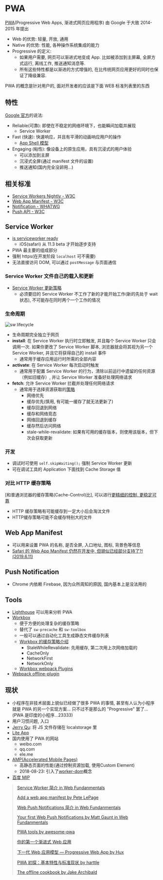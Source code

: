 # PWA

[PWA](https://developers.google.com/web/progressive-web-apps/)(Progressive Web Apps, 渐进式网页应用程序) 由 Google 于大致 2014-2015 年提出

* Web 的优势: 轻量, 开放, 通用
* Native 的优势: 性能, 各种操作系统集成的能力
* Progressive 的定义:
  * 如果用户需要, 网页可以渐进式地变成 App. 比如被添加到主屏幕, 全屏方式运行, 离线工作, 推送通知消息等.
  * 所有这些特性都是以渐进的方式增强的, 在比传统网页应用更好的同时也保证了降级兼容.

PWA 的概念是针对用户的, 面对开发者的应该是下面 WEB 标准列表里的东西

## 特性

[Google 官方](https://developers.google.com/web/progressive-web-apps)的说法:

* Reliable(可靠): 即使在不稳定的网络环境下，也能瞬间加载并展现
  * Service Worker
* Fast (快速): 快速响应，并且有平滑的动画响应用户的操作
  * [App Shell 模型](https://developers.google.cn/web/fundamentals/architecture/app-shell)
* Engaging (粘性): 像设备上的原生应用，具有沉浸式的用户体验
  * 可以添加到主屏
  * 沉浸式全屏(通过 manifest 文件的设置)
  * 推送通知(国内完全没卵用...)

## 相关标准

* [Service Workers Nightly - W3C](https://w3c.github.io/ServiceWorker/)
* [Web App Manifest - W3C](https://w3c.github.io/manifest/)
* [Notification - WHATWG](https://notifications.spec.whatwg.org/)
* [Push API - W3C](https://www.w3.org/TR/push-api/)

## Service Worker

* [is serviceworker ready](https://jakearchibald.github.io/isserviceworkerready/)
  * iOS(safari) 从 11.3 beta 才开始逐步支持
* PWA 最主要的组成部分
* 强制 https(在开发阶段 `localhost` 可不需要)
* 无法直接访问 DOM, 可以通过 `postMessage` 与页面通信

### Service Worker 文件自己的载入和更新

* [Service Worker 更新策略](https://developers.google.com/web/fundamentals/primers/service-workers/lifecycle?hl=zh-cn#updates)
  * 必须要旧的 Service Worker 不工作了新的才能开始工作(新的先处于 wait 状态), 不可能存在同时两个一个工作的情况

### 生命周期

![sw lifecycle](https://developers.google.com/web/fundamentals/primers/service-workers/images/sw-lifecycle.png)

* 生命周期完全独立于网页
* **install**: 在 Service Worker 执行时立即触发, 并且每个 Service Worker 只会调用一次. 如果你更改了 Service Worker 脚本, 浏览器就会将其视为另一个 Service Worker, 并且它将获得自己的 install 事件
  * 通常用于缓存应用运行时所需的全部内容
* **activate**: 在 Service Worker 每次启动时触发
  * 通常用于配置 Service Worker 的行为，清除以前运行中遗留的任何资源（例如旧缓存）, 并让 Service Worker 准备好处理网络请求
* **fetch**: 允许 Service Worker 拦截并处理任何网络请求
  * 通常用于选择资源获取的[策略](https://developers.google.com/web/fundamentals/instant-and-offline/offline-cookbook/?hl=zh-cn)
    * 网络优先
    * 缓存优先(慎用, 有可能一缓存了就无法更新了)
    * 缓存回退到网络
    * 缓存和网络竞态
    * 网络回退到缓存
    * 缓存然后访问网络
    * stale-while-revalidate: 如果有可用的缓存版本，则使用该版本，但下次会获取更新

### 开发

* 调试时可使用 `self.skipWaiting();` 强制 Service Worker 更新
* 可在调试工具的 Application 下面找到 Cache Storage 值

### 对比 HTTP 缓存策略

[和普通浏览器的缓存策略(Cache-Control)比], 可以进行[更精细的控制, 更稳定可靠](https://stackoverflow.com/questions/35190699/whats-the-difference-between-using-the-service-worker-cache-api-and-regular-bro)

* HTTP 缓存策略有可能缓存到一定大小后会淘汰文件
* HTTP缓存策略可能不会缓存特别大的文件

## Web App Manifest

* 可以用来设置 PWA 的名称, 是否全屏, 入口地址, 图标, 背景色等信息
* [Safari 的 Web App Manifest 仍然在开发中, 但貌似已经部分支持了?!(2019.6.11)](https://webkit.org/status/#?search=manifest)

## Push Notification

* Chrome 内依赖 Firebase, 因为众所周知的原因, 国内基本上是没法用的

## Tools

* [Lighthouse](https://developers.google.com/web/tools/lighthouse/) 可以用来分析 PWA
* [Workbox](https://developers.google.com/web/tools/workbox/)
  * 便于方便的处理复杂的缓存策略
  * 替代了 `sw-precache` 和 `sw-toolbox`
  * 一般可以通过自动化工具生成静态文件缓存列表
  * [Workbox 的缓存策略介绍](https://developers.google.com/web/tools/workbox/reference-docs/latest/module-workbox-strategies)
    * StaleWhileRevalidate: 先用缓存, 第二次用上次网络加载的
    * CacheOnly
    * NetworkFirst
    * NetworkOnly
  * [Workbox webpack Plugins](https://developers.google.com/web/tools/workbox/modules/workbox-webpack-plugin)
* [Webpack offline-plugin](https://offline-plugin.now.sh/)

## 现状

* 小程序在非技术层面上貌似已经做了很多 PWA 的事情, 甚至有人认为小程序就是 PWA 的另一个实现方案... 只不过不是那么的 "Progressive" 罢了...(PWA 是印度的小程序...23333)
* 用户习惯问题, 入口
* [Jerry Qu](https://imququ.com/): 将 JS 文件存储在 localstorage 里
* [Lite App](https://github.com/iqiyi/LiteApp)
* 国内使用了 PWA 的网站
  * weibo.com
  * qq.com
  * ele.me
* [AMP(Accelerated Mobile Pages)](https://www.ampproject.org)
  * 高静态页面的性能(通过控制资源加载, 使用Custom Element)
  * 2018-08-23: 引入了[worker-dom](https://github.com/ampproject/worker-dom)概念
* [百度 MIP](https://www.mipengine.org/)

> [Service Worker 简介 in Web Fundanmentals](https://developers.google.com/web/fundamentals/primers/service-workers/)
>
> [Add a web app manifest by Pete LePage](https://web.dev/add-manifest/)
>
> [Web Push Notifications 简介 in Web Fundanmentals](https://developers.google.com/web/fundamentals/push-notifications/)
>
> [Your first Web Push Notifications by Matt Gaunt in Web Fundanmentals](https://developers.google.com/web/fundamentals/codelabs/push-notifications/)
>
> [PWA tools by awesome-pwa](https://github.com/hemanth/awesome-pwa#tools)
>
> [你的第一个渐进式 Web 应用](https://developers.google.com/web/fundamentals/codelabs/your-first-pwapp/?hl=zh-cn)
>
> [下一代 Web 应用模型 — Progressive Web App by Hux](https://zhuanlan.zhihu.com/p/25167289)
>
> [PWA 初探：基本特性与标准现状 by harttle](http://harttle.land/2017/01/28/pwa-explore.html)
>
> [The offline cookbook by Jake Archibald](https://jakearchibald.com/2014/offline-cookbook/)
